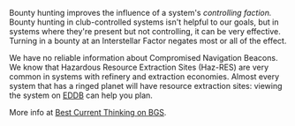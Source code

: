 Bounty hunting improves the influence of a system's *controlling faction.*  Bounty hunting in club-controlled systems isn't
helpful to our goals, but in systems where they're present but not controlling, it can be very effective.  Turning in a bounty
at an Interstellar Factor negates most or all of the effect.

We have no reliable information about Compromised Navigation Beacons.  We know that Hazardous Resource Extraction Sites (Haz-RES) are 
very common in systems with refinery and extraction economies.  Almost every system that has a ringed planet will have resource
extraction sites: viewing the system on [EDDB](https://eddb.io) can help you plan.

More info at [Best Current Thinking on BGS](https://forums.frontier.co.uk/threads/transactions-bgs-guide-best-current-thinking.424397/).